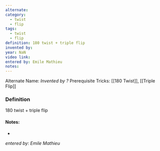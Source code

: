 ```yaml
---
alternate: 
category:
  - twist
  - flip
tags:
  - twist
  - flip
definition: 180 twist + triple flip
invented by: 
year: NaN
video link: 
entered by: Emile Mathieu
notes: 
---
```

Alternate Name: 
*Invented by ?*
Prerequisite Tricks: [[180 Twist]], [[Triple Flip]]

### Definition
180 twist + triple flip


#### Notes:
- 
*entered by: Emile Mathieu*
